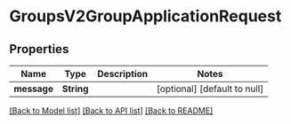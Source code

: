 # GroupsV2GroupApplicationRequest

## Properties
Name | Type | Description | Notes
------------ | ------------- | ------------- | -------------
**message** | **String** |  | [optional] [default to null]

[[Back to Model list]](../README.md#documentation-for-models) [[Back to API list]](../README.md#documentation-for-api-endpoints) [[Back to README]](../README.md)



